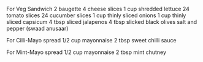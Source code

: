 For Veg Sandwich
  2 baugette
  4 cheese slices
  1 cup shredded lettuce
  24 tomato slices
  24 cucumber slices
  1 cup thinly sliced onions
  1 cup thinly sliced capsicum
  4 tbsp sliced jalapenos
  4 tbsp slicked black olives
  salt and pepper (swaad anusaar)

For Cilli-Mayo spread
  1/2 cup mayonnaise
  2 tbsp sweet chilli sauce

For Mint-Mayo spread
  1/2 cup mayonnaise
  2 tbsp mint chutney

  